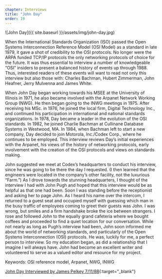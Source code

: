 ```yaml
---
chapter: Interviews
title: "John Day"
order: 19
---
```


![John Day]({{ site.baseurl }}/assets/img/john-day.jpg)

When the International Standards Organization (ISO) passed the Open Systems Interconnection Reference Model (OSI Model) as a standard in late 1979, it gave a shot of credibility to the OSI protocols. No longer were the ARPA funded TCP/IP protocols the only networking protocols of choice for the future. It was thus essential to interview a number of knowledgeable “OSI” insiders to present a balanced history of events up through 1988. Thus, interested readers of these events will want to read not only this interview but also those with: Charles Bachman, Hubert Zimmerman, John Heafner, Jerry Mulvenna and James White.

When John Day began working towards his MSEE at the University of Illinois in 1971, he also became involved with the Arpanet Network Working Group (NWG). He then began going to the INWG meetings in 1975. After receiving his MSc. in 1976, he joined the local firm, Digital Technology Inc., and continued his participation in international and national standards organizations. In 1978, Day became a leader in the evolution of the OSI standards. In 1982, he joined Charlie Bachman at Cullinane Database Systems in Westwood, MA. In 1984, when Bachman left to start a new company, Day decided to join Motorola, Inc./Codex Corp., where he continues to be employed. This interview reviews Day’s initial experiences with the Arpanet, his views of the history of networking protocols, early involvement with the creation of the OSI protocols and views on standards making.

John suggested we meet at Codex’s headquarters to conduct his interview, since he was going to be there the day I requested. (I then learned that the engineers were located in the company’s other facility, not the luxurious “Farm.”) As I drove towards the stunning headquarters, I thought of the interview I had with John Pugh and hoped that this interview would be as helpful as that one had been. Soon I was standing before the receptionist and asking her to page John. As I heard his name over the intercom, I returned to a guest seat and occupied myself with guessing which man in the busy traffic of employees coming to greet their guests was John. I was wrong, but smiles and a firm handshake broke the ice between strangers. I rose and followed John to the equally grand cafeteria where we bought coffees and proceeded to find a quiet location for our conversation. While not nearly as long as Pugh’s interview had been, John soon informed me about the world of networking standards, and particularly of the Open Systems Interconnection (OSI) protocols. He was, luckily for me, a perfect person to interview. So my education began, as did a relationship that I imagine I will always have. John had become an excellent writer and volunteered to serve as a valued editor and resource for my project.

Keywords: OSI reference model, Arpanet, NWG, INWG

[John Day Interviewed by James Pelkey 7/11/88](https://archive.computerhistory.org/resources/access/text/2017/11/102738592-05-01-acc.pdf){:target="_blank"}
